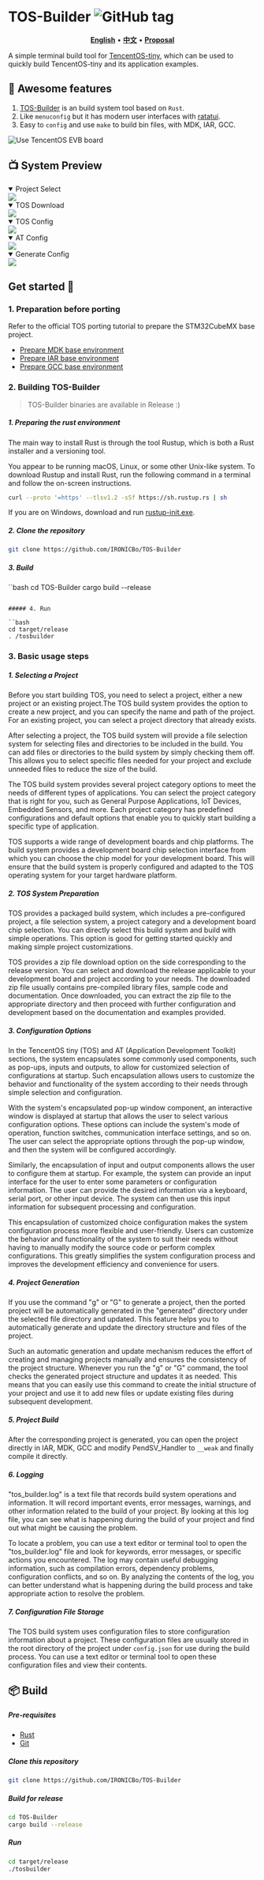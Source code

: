 # TOS-Builder ![GitHub tag](https://img.shields.io/github/tag/IRONICBo/TOS-Builder)

<!-- ![TencentOS-tiny](https://github.com/OpenAtomFoundation/TencentOS-tiny/raw/master/doc/image/introduction/TencentOS_tiny_log.png) -->

<p align="center">
    <a href="./README.md"><b>English</b></a> •
    <a href="./README_zh-CN.md"><b>中文</b></a> •
    <a href="./PROPOSAL.md"><b>Proposal</b></a>
</p>

A simple terminal build tool for [TencentOS-tiny](https://github.com/OpenAtomFoundation/TencentOS-tiny), which can be used to quickly build TencentOS-tiny and its application examples.

## 🧩 Awesome features

1. [TOS-Builder](https://github.com/IRONICBo/TOS-Builder) is an build system tool based on `Rust`.
2. Like `menuconfig` but it has modern user interfaces with [ratatui](https://github.com/ratatui-org/ratatui).
3. Easy to `config` and use `make` to build bin files, with MDK, IAR, GCC.

![Use TencentOS EVB board](assets/img/evb-board.jpg)

## 📺 System Preview

<details open> 
    <summary>Project Select</summary>
    <img src="assets/img/project_select.png" />
</details>
<details open> 
    <summary>TOS Download</summary>
    <img src="assets/img/tos_download.png" />
</details>
<details open> 
    <summary>TOS Config</summary>
    <img src="assets/img/tos_config.png" />
</details>
<details open> 
    <summary>AT Config</summary>
    <img src="assets/img/at_config.png" />
</details>
<details open> 
    <summary>Generate Config</summary>
    <img src="assets/img/generate.png" />
</details>

## Get started 🚀

### 1. Preparation before porting

Refer to the official TOS porting tutorial to prepare the STM32CubeMX base project.

- [Prepare MDK base environment](https://github.com/OpenAtomFoundation/TencentOS-tiny/blob/master/doc/10.Porting_Manual_for_KEIL.md)
- [Prepare IAR base environment](https://github.com/OpenAtomFoundation/TencentOS-tiny/blob/master/doc/11.Porting_Manual_for_IAR.md)
- [Prepare GCC base environment](https://github.com/OpenAtomFoundation/TencentOS-tiny/blob/master/doc/12.Porting_Manual_for_GCC.md)

### 2. Building TOS-Builder

> TOS-Builder binaries are available in Release :)

##### 1. Preparing the rust environment

The main way to install Rust is through the tool Rustup, which is both a Rust installer and a versioning tool.

You appear to be running macOS, Linux, or some other Unix-like system. To download Rustup and install Rust, run the following command in a terminal and follow the on-screen instructions.

```bash
curl --proto '=https' --tlsv1.2 -sSf https://sh.rustup.rs | sh
```

If you are on Windows, download and run [rustup-init.exe](https://static.rust-lang.org/rustup/dist/i686-pc-windows-gnu/rustup-init.exe).

##### 2. Clone the repository

```bash
git clone https://github.com/IRONICBo/TOS-Builder
```

##### 3. Build

``bash
cd TOS-Builder
cargo build --release
```

##### 4. Run

``bash
cd target/release
. /tosbuilder
```

### 3. Basic usage steps

##### 1. Selecting a Project

Before you start building TOS, you need to select a project, either a new project or an existing project.The TOS build system provides the option to create a new project, and you can specify the name and path of the project. For an existing project, you can select a project directory that already exists.

After selecting a project, the TOS build system will provide a file selection system for selecting files and directories to be included in the build. You can add files or directories to the build system by simply checking them off. This allows you to select specific files needed for your project and exclude unneeded files to reduce the size of the build.

The TOS build system provides several project category options to meet the needs of different types of applications. You can select the project category that is right for you, such as General Purpose Applications, IoT Devices, Embedded Sensors, and more. Each project category has predefined configurations and default options that enable you to quickly start building a specific type of application.

TOS supports a wide range of development boards and chip platforms. The build system provides a development board chip selection interface from which you can choose the chip model for your development board. This will ensure that the build system is properly configured and adapted to the TOS operating system for your target hardware platform.

##### 2. TOS System Preparation

TOS provides a packaged build system, which includes a pre-configured project, a file selection system, a project category and a development board chip selection. You can directly select this build system and build with simple operations. This option is good for getting started quickly and making simple project customizations.

TOS provides a zip file download option on the side corresponding to the release version. You can select and download the release applicable to your development board and project according to your needs. The downloaded zip file usually contains pre-compiled library files, sample code and documentation. Once downloaded, you can extract the zip file to the appropriate directory and then proceed with further configuration and development based on the documentation and examples provided.

##### 3. Configuration Options

In the TencentOS tiny (TOS) and AT (Application Development Toolkit) sections, the system encapsulates some commonly used components, such as pop-ups, inputs and outputs, to allow for customized selection of configurations at startup. Such encapsulation allows users to customize the behavior and functionality of the system according to their needs through simple selection and configuration.

With the system's encapsulated pop-up window component, an interactive window is displayed at startup that allows the user to select various configuration options. These options can include the system's mode of operation, function switches, communication interface settings, and so on. The user can select the appropriate options through the pop-up window, and then the system will be configured accordingly.

Similarly, the encapsulation of input and output components allows the user to configure them at startup. For example, the system can provide an input interface for the user to enter some parameters or configuration information. The user can provide the desired information via a keyboard, serial port, or other input device. The system can then use this input information for subsequent processing and configuration.

This encapsulation of customized choice configuration makes the system configuration process more flexible and user-friendly. Users can customize the behavior and functionality of the system to suit their needs without having to manually modify the source code or perform complex configurations. This greatly simplifies the system configuration process and improves the development efficiency and convenience for users.

##### 4. Project Generation

If you use the command "g" or "G" to generate a project, then the ported project will be automatically generated in the "generated" directory under the selected file directory and updated. This feature helps you to automatically generate and update the directory structure and files of the project.

Such an automatic generation and update mechanism reduces the effort of creating and managing projects manually and ensures the consistency of the project structure. Whenever you run the "g" or "G" command, the tool checks the generated project structure and updates it as needed. This means that you can easily use this command to create the initial structure of your project and use it to add new files or update existing files during subsequent development.

##### 5. Project Build

After the corresponding project is generated, you can open the project directly in IAR, MDK, GCC and modify PendSV_Handler to `__weak` and finally compile it directly.

##### 6. Logging

"tos_builder.log" is a text file that records build system operations and information. It will record important events, error messages, warnings, and other information related to the build of your project. By looking at this log file, you can see what is happening during the build of your project and find out what might be causing the problem.

To locate a problem, you can use a text editor or terminal tool to open the "tos_builder.log" file and look for keywords, error messages, or specific actions you encountered. The log may contain useful debugging information, such as compilation errors, dependency problems, configuration conflicts, and so on. By analyzing the contents of the log, you can better understand what is happening during the build process and take appropriate action to resolve the problem.

##### 7. Configuration File Storage

The TOS build system uses configuration files to store configuration information about a project. These configuration files are usually stored in the root directory of the project under `config.json` for use during the build process. You can use a text editor or terminal tool to open these configuration files and view their contents.

## 📦 Build

#####  Pre-requisites

- [Rust](https://www.rust-lang.org/tools/install)
- [Git](https://git-scm.com/downloads)

##### Clone this repository

```bash
git clone https://github.com/IRONICBo/TOS-Builder
```

##### Build for release

```bash
cd TOS-Builder
cargo build --release
```

##### Run

```bash
cd target/release
./tosbuilder
```